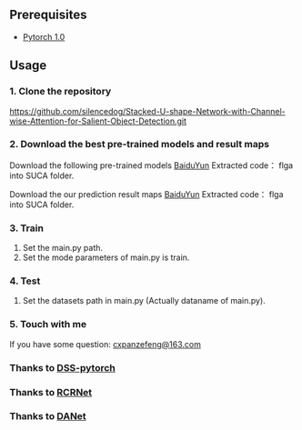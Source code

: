 
## Prerequisites
* [Pytorch 1.0](https://pytorch.org/)
## Usage
### 1. Clone the repository
https://github.com/silencedog/Stacked-U-shape-Network-with-Channel-wise-Attention-for-Salient-Object-Detection.git
### 2. Download the best pre-trained models and result maps
Download the following pre-trained models [BaiduYun](https://pan.baidu.com/s/1zcDXrL3kZxEUstY-hQ0dmw) Extracted code： flga     into SUCA folder.

Download the our prediction result maps [BaiduYun](https://pan.baidu.com/s/1zcDXrL3kZxEUstY-hQ0dmw)    Extracted code： flga    into SUCA folder.
### 3. Train
1. Set the main.py path.
2. Set the mode parameters of main.py is train.
### 4. Test
1. Set the datasets path in main.py (Actually dataname of main.py).
### 5. Touch with me
If you have some question: cxpanzefeng@163.com


### Thanks to [DSS-pytorch](https://github.com/AceCoooool/DSS-pytorch)
### Thanks to [RCRNet](https://github.com/Kinpzz/RCRNet-Pytorch)
### Thanks to [DANet](https://github.com/junfu1115/DANet)
